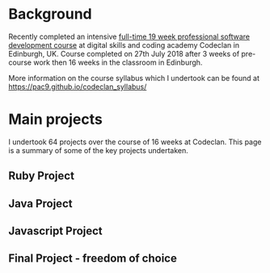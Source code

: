 # Background 
Recently completed an intensive [full-time 19 week professional software development course](https://codeclan.com/courses/16-week-course/) at digital skills and coding academy Codeclan in Edinburgh, UK. Course completed on 27th July 2018 after 3 weeks of pre-course work then 16 weeks in the classroom in Edinburgh. 

More information on the course syllabus which I undertook can be found  at https://pac9.github.io/codeclan_syllabus/

# Main projects

I undertook 64 projects over the course of 16 weeks at Codeclan. This page is a summary of some of the key projects undertaken.

## Ruby Project
## Java Project
## Javascript Project
## Final Project - freedom of choice

